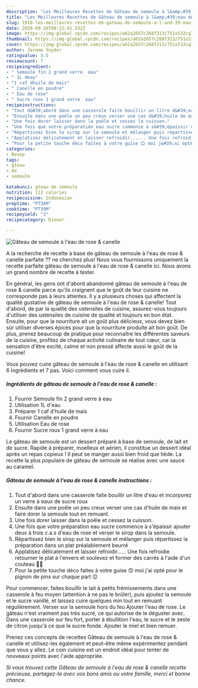```yaml
---
description: "Les Meilleures Recettes de Gâteau de semoule à l&amp;#39;eau de rose &amp;amp; canelle"
title: "Les Meilleures Recettes de Gâteau de semoule à l&amp;#39;eau de rose &amp;amp; canelle"
slug: 1918-les-meilleures-recettes-de-gateau-de-semoule-a-l-and-39-eau-de-rose-and-amp-canelle
date: 2020-09-26T00:12:41.532Z
image: https://img-global.cpcdn.com/recipes/a62a2657c268f313/751x532cq70/gateau-de-semoule-a-leau-de-rose-canelle-photo-principale-de-la-recette.jpg
thumbnail: https://img-global.cpcdn.com/recipes/a62a2657c268f313/751x532cq70/gateau-de-semoule-a-leau-de-rose-canelle-photo-principale-de-la-recette.jpg
cover: https://img-global.cpcdn.com/recipes/a62a2657c268f313/751x532cq70/gateau-de-semoule-a-leau-de-rose-canelle-photo-principale-de-la-recette.jpg
author: Jerome Snyder
ratingvalue: 3.5
reviewcount: 7
recipeingredient:
- " Semoule fin 2 grand verre  eau"
- " 1L deau"
- "1 caf dhuile de mais"
- " Canelle en poudre"
- " Eau de rose"
- " Sucre roux 1 grand verre  eau"
recipeinstructions:
- "Tout d&#39;abord dans une casserole faite bouillir un litre d&#39;eau et incorporez un verre à eaux de sucre roux"
- "Ensuite dans une poêle un peu creux verser une cas d&#39;huile de mais et faire dorer la semoule tout en remuant."
- "Une fois dorer laisser dans la poêle et cessez la cuisson."
- "Une fois que votre préparation eau sucre commence à s&#39;épaissir ajouter deux à trois c.a.s d&#39;eau de rose et verser le sirop dans la semoule."
- "Répartissez bien le sirop sur la semoule et mélanger puis répartissez la préparation dans un plat préalablement beurré"
- "Applatisez délicatement et laisser refroidir...... Une fois refroidie retourner le plat à l&#39;envers et soulevez et former des carrés à l&#39;aide d&#39;un couteau 🔪🔪"
- "Pour la petite touche déco faites à votre guise 😊 moi j&#39;ai opté pour le pignon de pins sur chaque part 😉"
categories:
- Resep
tags:
- gteau
- de
- semoule

katakunci: gteau de semoule 
nutrition: 113 calories
recipecuisine: Indonesian
preptime: "PT34M"
cooktime: "PT39M"
recipeyield: "3"
recipecategory: Dinner

---
```



![Gâteau de semoule à l&#39;eau de rose &amp; canelle](https://img-global.cpcdn.com/recipes/a62a2657c268f313/751x532cq70/gateau-de-semoule-a-leau-de-rose-canelle-photo-principale-de-la-recette.jpg)

A la recherche de recette à base de gâteau de semoule à l&#39;eau de rose &amp; canelle parfaite ?? ne cherchez plus! Nous vous fournissons uniquement la recette parfaite gâteau de semoule à l&#39;eau de rose &amp; canelle ici. Nous avons un grand nombre de recette à tester.

En général, les gens ont d'abord abandonné gâteau de semoule à l&#39;eau de rose &amp; canelle parce qu'ils craignent que le goût de leur cuisine ne corresponde pas à leurs attentes. Il y a plusieurs choses qui affectent la qualité gustative de gâteau de semoule à l&#39;eau de rose &amp; canelle! Tout d'abord, de par la qualité des ustensiles de cuisine, assurez-vous toujours d'utiliser des ustensiles de cuisine de qualité et toujours en bon état. Ensuite, pour que la nourriture ait un goût plus délicieux, vous devez bien sûr utiliser diverses épices pour que la nourriture produite ait bon goût. De plus, prenez beaucoup de pratique pour reconnaître les différentes saveurs de la cuisine, profitez de chaque activité culinaire de tout cœur, car la sensation d'être excité, calme et non pressé affecte aussi le goût de la cuisine!

<!--inarticleads1-->

Vous pouvez cuire gâteau de semoule à l&#39;eau de rose &amp; canelle en utilisant 6 Ingrédients et 7 pas. Voici comment vous cuire il.

##### Ingrédients de gâteau de semoule à l&#39;eau de rose &amp; canelle :

1. Fournir  Semoule fin 2 grand verre à eau
1. Utilisation  1L d&#39;eau
1. Préparer 1 caf d&#39;huile de mais
1. Fournir  Canelle en poudre
1. Utilisation  Eau de rose
1. Fournir  Sucre roux 1 grand verre à eau


Le gâteau de semoule est un dessert préparé à base de semoule, de lait et de sucre. Rapide à préparer, moelleux et aérien, il constitue un dessert idéal après un repas copieux ! Il peut se manger aussi bien froid que tiède. La recette la plus populaire de gâteau de semoule se réalise avec une sauce au caramel. 

<!--inarticleads2-->

##### Gâteau de semoule à l&#39;eau de rose &amp; canelle instructions :

1. Tout d&#39;abord dans une casserole faite bouillir un litre d&#39;eau et incorporez un verre à eaux de sucre roux
1. Ensuite dans une poêle un peu creux verser une cas d&#39;huile de mais et faire dorer la semoule tout en remuant.
1. Une fois dorer laisser dans la poêle et cessez la cuisson.
1. Une fois que votre préparation eau sucre commence à s&#39;épaissir ajouter deux à trois c.a.s d&#39;eau de rose et verser le sirop dans la semoule.
1. Répartissez bien le sirop sur la semoule et mélanger puis répartissez la préparation dans un plat préalablement beurré
1. Applatisez délicatement et laisser refroidir...... Une fois refroidie retourner le plat à l&#39;envers et soulevez et former des carrés à l&#39;aide d&#39;un couteau 🔪🔪
1. Pour la petite touche déco faites à votre guise 😊 moi j&#39;ai opté pour le pignon de pins sur chaque part 😉


Pour commencer, faites bouillir le lait à petits frémissements dans une casserole à feu moyen (attention à ne pas le brûler), puis ajoutez la semoule et le sucre vanillé, et laissez cuire quelques min tout en remuant régulièrement. Verser sur la semoule hors du feu Ajouter l&#39;eau de rose. Le gâteau n&#39;est vraiment pas très sucré, ce qui autorise de le déguster avec. Dans une casserole sur feu fort, porter à ébullition l&#39;eau, le sucre et le zeste de citron jusqu&#39;à ce que le sucre fonde. Ajouter le miel et bien remuer. 

<!--inarticleads1-->

<p>
Prenez ces concepts de recettes Gâteau de semoule à l&#39;eau de rose &amp; canelle et utilisez-les également et peut-être même expérimentez pendant que vous y allez. Le coin cuisine est un endroit idéal pour tenter de nouveaux points avec l'aide appropriée.
</p>

<p>
<i>Si vous trouvez cette Gâteau de semoule à l&#39;eau de rose &amp; canelle recette précieuse, partagez-la avec vos bons amis ou votre famille, merci et bonne chance.</i>
</p>
